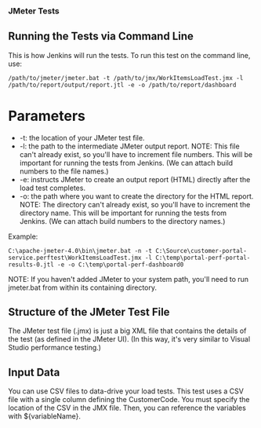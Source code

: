 ### JMeter Tests 

## Running the Tests via Command Line
This is how Jenkins will run the tests. To run this test on the command line, use:

```
/path/to/jmeter/jmeter.bat -t /path/to/jmx/WorkItemsLoadTest.jmx -l /path/to/report/output/report.jtl -e -o /path/to/report/dashboard
```
# Parameters
* -t: the location of your JMeter test file.
* -l: the path to the intermediate JMeter output report. NOTE: This file can't already exist, so you'll have to increment file numbers. This will be important for running the tests from Jenkins. (We can attach build numbers to the file names.)
* -e: instructs JMeter to create an output report (HTML) directly after the load test completes.
* -o: the path where you want to create the directory for the HTML report. NOTE: The directory can't already exist, so you'll have to increment the directory name. This will be important for running the tests from Jenkins. (We can attach build numbers to the directory names.)

Example:
```
C:\apache-jmeter-4.0\bin\jmeter.bat -n -t C:\Source\customer-portal-service.perftest\WorkItemsLoadTest.jmx -l C:\temp\portal-perf-portal-results-0.jtl -e -o C:\temp\portal-perf-dashboard0
```

NOTE: If you haven't added JMeter to your system path, you'll need to run jmeter.bat from within its containing directory.

## Structure of the JMeter Test File
The JMeter test file (.jmx) is just a big XML file that contains the details of the test (as defined in the JMeter UI). (In this way, it's very similar to Visual Studio performance testing.)

## Input Data
You can use CSV files to data-drive your load tests. This test uses a CSV file with a single column defining the CustomerCode. You must specify the location of the CSV in the JMX file. Then, you can reference the variables with ${variableName}.

